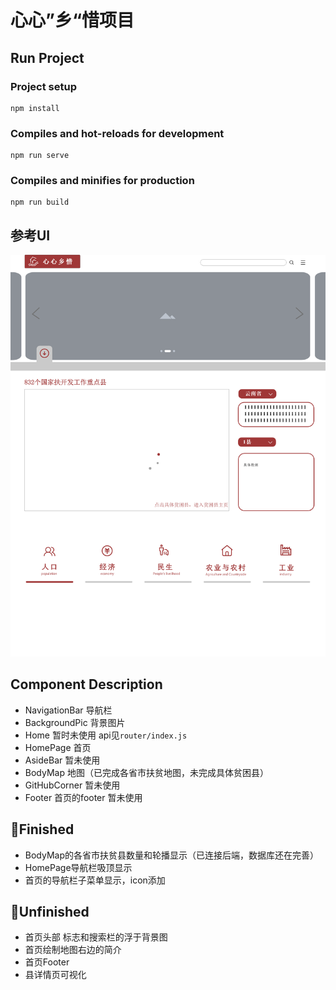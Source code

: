 # 心心”乡“惜项目

## Run Project
### Project setup
```
npm install
```

### Compiles and hot-reloads for development
```
npm run serve
```

### Compiles and minifies for production
```
npm run build
```

## 参考UI
![UI](src/assets/img/UI.png)
## Component Description
- NavigationBar 导航栏
- BackgroundPic 背景图片
- Home 暂时未使用 api见`router/index.js`
- HomePage 首页
- AsideBar 暂未使用
- BodyMap 地图（已完成各省市扶贫地图，未完成具体贫困县）
- GitHubCorner 暂未使用
- Footer 首页的footer 暂未使用

## 🤩Finished
- BodyMap的各省市扶贫县数量和轮播显示（已连接后端，数据库还在完善）
- HomePage导航栏吸顶显示 
- 首页的导航栏子菜单显示，icon添加

## 👊Unfinished
- 首页头部 标志和搜索栏的浮于背景图
- 首页绘制地图右边的简介
- 首页Footer
- 县详情页可视化

